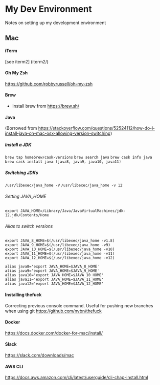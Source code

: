 # My Dev Environment

Notes on setting up my development environment

## Mac

#### iTerm
[see iterm2] (iterm2/)

#### Oh My Zsh
https://github.com/robbyrussell/oh-my-zsh

#### Brew
- Install brew from https://brew.sh/

#### Java
(Borrowed from https://stackoverflow.com/questions/52524112/how-do-i-install-java-on-mac-osx-allowing-version-switching)

##### Install a JDK
`brew tap homebrew/cask-versions`
`brew search java`
`brew cask info java`
`brew cask install java (java8, java9, java10, java11)`

##### Switching JDKs
`/usr/libexec/java_home -V`
`/usr/libexec/java_home -v 12`

###### Setting JAVA_HOME
`export JAVA_HOME=/Library/Java/JavaVirtualMachines/jdk-12.jdk/Contents/Home`

###### Alias to switch versions
```
export JAVA_8_HOME=$(/usr/libexec/java_home -v1.8)
export JAVA_9_HOME=$(/usr/libexec/java_home -v9)
export JAVA_10_HOME=$(/usr/libexec/java_home -v10)
export JAVA_11_HOME=$(/usr/libexec/java_home -v11)
export JAVA_12_HOME=$(/usr/libexec/java_home -v12)

alias java8='export JAVA_HOME=$JAVA_8_HOME'
alias java9='export JAVA_HOME=$JAVA_9_HOME'
alias java10='export JAVA_HOME=$JAVA_10_HOME'
alias java11='export JAVA_HOME=$JAVA_11_HOME'
alias java12='export JAVA_HOME=$JAVA_12_HOME'
```

#### Installing thefuck
Correcting previous console command. Useful for pushing new branches when using git
https://github.com/nvbn/thefuck

#### Docker
https://docs.docker.com/docker-for-mac/install/

#### Slack
https://slack.com/downloads/mac

#### AWS CLI
https://docs.aws.amazon.com/cli/latest/userguide/cli-chap-install.html
